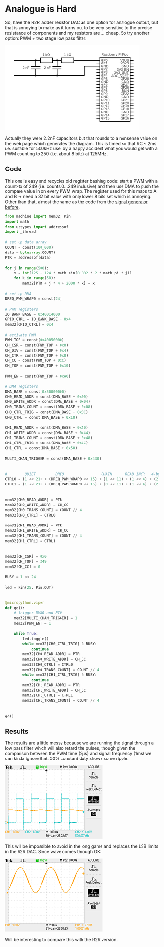 # Analogue is Hard

So, have the R2R ladder resistor DAC as one option for analogue output, but that is annoying to make as it turns out to be very sensitive to the precise resistance of components and my resistors are ... cheap. So try another option: PWM + two stage low pass filter:

![Circuit diagram for low pass filter](./low-pass.png)

Actually they were 2.2nF capacitors but that rounds to a nonsense value on the web page which generates the diagram. This is timed so that RC ~ 2ms i.e. suitable for 500kHz use: by a happy accident what you would get with a PWM counting to 250 (i.e. about 8 bits) at 125MHz.

## Code

This one is easy and recycles old register bashing code: start a PWM with a count-to of 249 (i.e. counts 0...249 inclusive) and then use DMA to push the compare value in on every PWM wrap. The register used for this maps to A and B -> need a 32 bit value with only lower 8 bits set which is annoying. Other than that, almost the same as the code from the [signal generator before](./2023-01-27.md).

```python
from machine import mem32, Pin
import math
from uctypes import addressof
import _thread

# set up data array
COUNT = const(100_000)
data = bytearray(COUNT)
PTR = addressof(data)

for j in range(500):
    x = int(125 + 124 * math.sin(0.002 * 2 * math.pi * j))
    for k in range(50):
        mem32[PTR + j * 4 + 2000 * k] = x

# set up DMA
DREQ_PWM_WRAP0 = const(24)

# PWM registers
IO_BANK_BASE = 0x40014000
GPIO_CTRL = IO_BANK_BASE + 0x4
mem32[GPIO_CTRL] = 0x4

# activate PWM
PWM_TOP = const(0x40050000)
CH_CSR = const(PWM_TOP + 0x0)
CH_DIV = const(PWM_TOP + 0x4)
CH_CTR = const(PWM_TOP + 0x8)
CH_CC = const(PWM_TOP + 0xC)
CH_TOP = const(PWM_TOP + 0x10)

PWM_EN = const(PWM_TOP + 0xA0)

# DMA registers
DMA_BASE = const(0x50000000)
CH0_READ_ADDR = const(DMA_BASE + 0x00)
CH0_WRITE_ADDR = const(DMA_BASE + 0x04)
CH0_TRANS_COUNT = const(DMA_BASE + 0x08)
CH0_CTRL_TRIG = const(DMA_BASE + 0x0C)
CH0_CTRL = const(DMA_BASE + 0x10)

CH1_READ_ADDR = const(DMA_BASE + 0x40)
CH1_WRITE_ADDR = const(DMA_BASE + 0x44)
CH1_TRANS_COUNT = const(DMA_BASE + 0x48)
CH1_CTRL_TRIG = const(DMA_BASE + 0x4C)
CH1_CTRL = const(DMA_BASE + 0x50)

MULTI_CHAN_TRIGGER = const(DMA_BASE + 0x430)


#        QUIET         DREQ                 CHAIN      READ INCR   4-byte     ENABLE
CTRL0 = (1 << 21) + (DREQ_PWM_WRAP0 << 15) + (1 << 11) + (1 << 4) + (2 << 2) + (3 << 0)
CTRL1 = (1 << 21) + (DREQ_PWM_WRAP0 << 15) + (0 << 11) + (1 << 4) + (2 << 2) + (3 << 0)


mem32[CH0_READ_ADDR] = PTR
mem32[CH0_WRITE_ADDR] = CH_CC
mem32[CH0_TRANS_COUNT] = COUNT // 4
mem32[CH0_CTRL] = CTRL0

mem32[CH1_READ_ADDR] = PTR
mem32[CH1_WRITE_ADDR] = CH_CC
mem32[CH1_TRANS_COUNT] = COUNT // 4
mem32[CH1_CTRL] = CTRL1


mem32[CH_CSR] = 0x0
mem32[CH_TOP] = 249
mem32[CH_CC] = 0

BUSY = 1 << 24

led = Pin(25, Pin.OUT)


@micropython.viper
def go():
    # trigger DMA0 and PIO
    mem32[MULTI_CHAN_TRIGGER] = 1
    mem32[PWM_EN] = 1

    while True:
        led.toggle()
        while mem32[CH0_CTRL_TRIG] & BUSY:
            continue
        mem32[CH0_READ_ADDR] = PTR
        mem32[CH0_WRITE_ADDR] = CH_CC
        mem32[CH0_CTRL] = CTRL0
        mem32[CH0_TRANS_COUNT] = COUNT // 4
        while mem32[CH1_CTRL_TRIG] & BUSY:
            continue
        mem32[CH1_READ_ADDR] = PTR
        mem32[CH1_WRITE_ADDR] = CH_CC
        mem32[CH1_CTRL] = CTRL1
        mem32[CH1_TRANS_COUNT] = COUNT // 4


go()
```

## Results

The results are a little messy because we are running the signal through a low pass filter which will also retard the pulses, though given the comparison between the PWM time (2µs) and signal frequency (1ms) we can kinda ignore that. 50% constant duty shows some ripple:

![Scope trace with ripple](./F0010TEK.png)

This will be impossible to avoid in the long game and replaces the LSB limits in the R2R DAC. Since wave comes through OK:

![PWM sine wave at 1kHz](./PWM-SINE.png)

Will be interesting to compare this with the R2R version.
